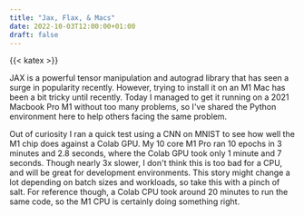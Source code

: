 ```yaml
---
title: "Jax, Flax, & Macs"
date: 2022-10-03T12:00:00+01:00
draft: false
---
```

{{< katex >}}

JAX is a powerful tensor manipulation and autograd library that has seen a surge in popularity recently. However, trying to install it on an M1 Mac has been a bit tricky until recently. Today I managed to get it running on a 2021 Macbook Pro M1 without too many problems, so I've shared the Python environment here to help others facing the same problem.

Out of curiosity I ran a quick test using a CNN on MNIST to see how well the M1 chip does against a Colab GPU. My 10 core M1 Pro ran 10 epochs in 3 minutes and 2.8 seconds, where the Colab GPU took only 1 minute and 7 seconds. Though nearly 3x slower, I don't think this is too bad for a CPU, and will be great for development environments. This story might change a lot depending on batch sizes and workloads, so take this with a pinch of salt. For reference though, a Colab CPU took around 20 minutes to run the same code, so the M1 CPU is certainly doing something right.